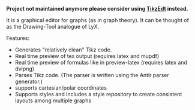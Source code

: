**Project not maintained anymore please consider using [TikzEdt](http://code.google.com/p/tikzedt/) instead.**


It is a graphical editor for graphs (as in graph theory).
It can be thought of as the Drawing-Tool analogue of LyX.

Features:
  * Generates "relatively clean" Tikz code.
  * Real time preview of tex output (requires latex and mupdf)
  * Real time preview of formulas like in preview-latex (requires latex and dvipng)
  * Parses Tikz code. (The parser is written using the Antlr parser generator.)
  * supports cartesian/polar coordinates
  * Supports styles and includes a style repository to create consistent layouts among multiple graphs

